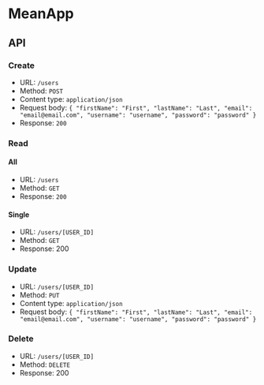# MeanApp

## API

### Create
* URL: `/users`
* Method: `POST`
* Content type: `application/json`
* Request body:
	`{
		"firstName": "First",
		"lastName": "Last",
		"email": "email@email.com",
		"username": "username",
		"password": "password"
	}`
* Response: `200`


### Read

#### All
* URL: `/users`
* Method: `GET`
* Response: `200`

#### Single
* URL: `/users/[USER_ID]`
* Method: `GET`
* Response: 200


### Update
* URL: `/users/[USER_ID]`
* Method: `PUT`
* Content type: `application/json`
* Request body:
	`{
		"firstName": "First",
		"lastName": "Last",
		"email": "email@email.com",
		"username": "username",
		"password": "password"
	}`


### Delete
* URL: `/users/[USER_ID]`
* Method: `DELETE`
* Response: 200